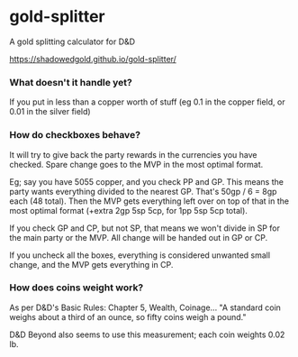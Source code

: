 # gold-splitter
A gold splitting calculator for D&amp;D

https://shadowedgold.github.io/gold-splitter/

### What doesn't it handle yet?

If you put in less than a copper worth of stuff (eg 0.1 in the copper field, or 0.01 in the silver field)


### How do checkboxes behave?

It will try to give back the party rewards in the currencies you have checked. Spare change goes to the MVP in the most optimal format.

Eg; say you have 5055 copper, and you check PP and GP. This means the party wants everything divided to the nearest GP. That's 50gp / 6 = 8gp each (48 total). Then the MVP gets everything left over on top of that in the most optimal format (+extra 2gp 5sp 5cp, for 1pp 5sp 5cp total).

If you check GP and CP, but not SP, that means we won't divide in SP for the main party or the MVP. All change will be handed out in GP or CP.

If you uncheck all the boxes, everything is considered unwanted small change, and the MVP gets everything in CP.


### How does coins weight work?

As per D&D's Basic Rules: Chapter 5, Wealth, Coinage...
"A standard coin weighs about a third of an ounce, so fifty coins weigh a pound."

D&D Beyond also seems to use this measurement; each coin weights 0.02 lb.
